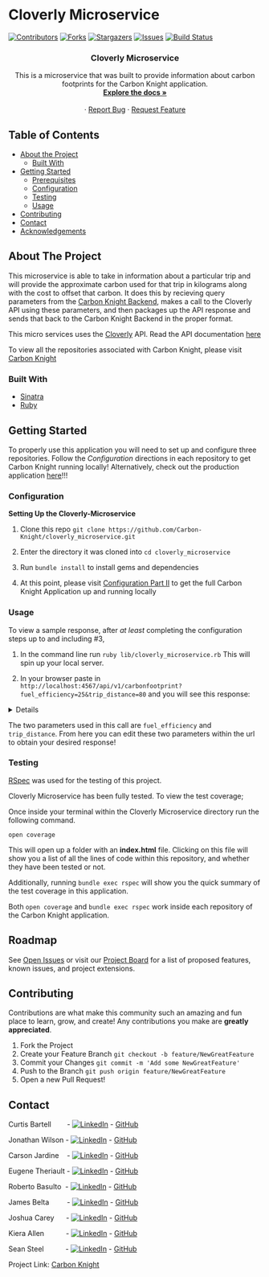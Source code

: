 # Cloverly Microservice

<!-- PROJECT SHIELDS -->
[![Contributors][contributors-shield]][contributors-url]
[![Forks][forks-shield]][forks-url]
[![Stargazers][stars-shield]][stars-url]
[![Issues][issues-shield]][issues-url]
[![Build Status](https://travis-ci.com/travis-ci/travis-web.svg?branch=master)](https://travis-ci.com/github/Carbon-Knight/cloverly_microservice)


  <h3 align="center">Cloverly Microservice</h3>

  <p align="center">
    This is a microservice that was built to provide information about carbon footprints  for the Carbon Knight application.
    <br />
    <a href="https://github.com/Carbon-Knight/cloverly_microservice"><strong>Explore the docs »</strong></a>
    <br />
    <br />
    <!-- for adding a demo video
    <a href="Add our video link here">View Demo</a>  · -->
    ·
    <a href="https://github.com/Carbon-Knight/cloverly_microservice/issues">Report Bug</a>
    ·
    <a href="https://github.com/Carbon-Knight/cloverly_microservice/issues">Request Feature</a>
  </p>
</p>




<!-- TABLE OF CONTENTS -->
## Table of Contents

* [About the Project](#about-the-project)
  * [Built With](#built-with)
* [Getting Started](#getting-started)
  * [Prerequisites](#prerequisites)
  * [Configuration](#configuration)
  * [Testing](#testing)
  * [Usage](#usage)
* [Contributing](#contributing)
* [Contact](#contact)
* [Acknowledgements](#acknowledgements)




<!-- ABOUT THE PROJECT -->
## About The Project

This microservice is able to take in information about a particular trip and will provide the approximate carbon used for that trip in kilograms along with the cost to offset that carbon.  It does this by recieving query parameters from the [Carbon Knight Backend](https://github.com/Carbon-Knight/carbon-knight-back-end), makes a call to the Cloverly API using these parameters, and then packages up the API response and sends that back to the Carbon Knight Backend in the proper format.

This micro services uses the [Cloverly](https://www.cloverly.com/) API.  Read the API documentation [here](https://www.cloverly.com/carbon-offset-documentation.html)

To view all the repositories associated with Carbon Knight, please visit [Carbon Knight](https://github.com/Carbon-Knight)

### Built With


* [Sinatra](https://github.com/sinatra/sinatra)
* [Ruby](https://github.com/ruby/ruby)


<!-- GETTING STARTED -->
## Getting Started

To properly use this application you will need to set up and configure three repositories. Follow the *Configuration* directions in each repository to get Carbon Knight running locally! Alternatively, check out the production application [here](https://carbon-knight.herokuapp.com/)!!!

### Configuration
**Setting Up the Cloverly-Microservice**
1. Clone this repo ```git clone https://github.com/Carbon-Knight/cloverly_microservice.git```

2. Enter the directory it was cloned into ```cd cloverly_microservice```

3. Run `bundle install` to install gems and dependencies

4. At this point, please visit [Configuration Part II](https://github.com/Carbon-Knight/Front-End#configuration) to get the full Carbon Knight Application up and running locally

### Usage
To view a sample response, after *at least* completing the configuration steps up to and including \#3,  

1. In the command line run ```ruby lib/cloverly_microservice.rb```  This will spin up your local server.

2. In your browser paste in ```http://localhost:4567/api/v1/carbonfootprint?fuel_efficiency=25&trip_distance=80``` and you will see this response:
<details>

  ```
  {
    "data": {
      "equivalent_carbon_in_kg": 28.444,
      "cloverly_offset_cost": {
          "currency": "USD",
          "total": 0.31
      }
    }
  }
  ```

</details>

  The two parameters used in this call are `fuel_efficiency` and `trip_distance`.  From here you can edit these two parameters within the url to obtain your desired response!

### Testing

[RSpec](https://rspec.info/) was used for the testing of this project.

Cloverly Microservice has been fully tested. To view the test coverage;

Once inside your terminal within the Cloverly Microservice directory run the following command.

```
open coverage
```

This will open up a folder with an **index.html** file. Clicking on this file will show you a list of all the lines of code within this repository, and whether they have been tested or not.

Additionally, running ```bundle exec rspec``` will show you the quick summary of the test coverage in this application.

Both ```open coverage``` and ```bundle exec rspec``` work inside each repository of the Carbon Knight application.

<!-- ROADMAP -->
## Roadmap

See [Open Issues](https://github.com/Carbon-Knight/carbon-knight-back-end/issues) or visit our [Project Board](https://github.com/orgs/Carbon-Knight/projects/1) for a list of proposed features, known issues, and project extensions.


<!-- CONTRIBUTING -->
## Contributing

Contributions are what make this community such an amazing and fun place to learn, grow, and create! Any contributions you make are **greatly appreciated**.

1. Fork the Project
2. Create your Feature Branch ```git checkout -b feature/NewGreatFeature```
3. Commit your Changes ```git commit -m 'Add some NewGreatFeature'```
4. Push to the Branch ```git push origin feature/NewGreatFeature```
5. Open a new Pull Request!


<!-- CONTACT -->
## Contact

Curtis Bartell &nbsp;&nbsp;&nbsp;&nbsp;&nbsp;&nbsp; - [![LinkedIn][linkedin-shield]](https://www.linkedin.com/in/curtis-bartell/) - [GitHub](https://github.com/c-bartell)

Jonathan Wilson - [![LinkedIn][linkedin-shield]](https://www.linkedin.com/in/jonathan--wilson/) - [GitHub](https://github.com/Jonathan-M-Wilson)

Carson Jardine &nbsp;&nbsp; - [![LinkedIn][linkedin-shield]](https://www.linkedin.com/in/carson-jardine/) - [GitHub](https://github.com/carson-jardine)

Eugene Theriault - [![LinkedIn][linkedin-shield]](https://www.linkedin.com/in/eugene-theriault/) - [GitHub](https://github.com/ETBassist)

Roberto Basulto &nbsp;- [![LinkedIn][linkedin-shield]](https://www.linkedin.com/in/roberto-basulto/) - [GitHub](https://github.com/Eternal-Flame085)

James Belta &nbsp;&nbsp;&nbsp;&nbsp;&nbsp;&nbsp;&nbsp; - [![LinkedIn][linkedin-shield]](https://www.linkedin.com/in/james-belta/) - [GitHub](https://github.com/JBelta)

Joshua Carey &nbsp;&nbsp;&nbsp;&nbsp;&nbsp;- [![LinkedIn][linkedin-shield]](https://www.linkedin.com/in/carey-joshua/) - [GitHub](https://github.com/jdcarey128)

Kiera Allen &nbsp;&nbsp;&nbsp;&nbsp;&nbsp;&nbsp;&nbsp;&nbsp;&nbsp;&nbsp;- [![LinkedIn][linkedin-shield]](https://www.linkedin.com/in/kieraallen/) - [GitHub](https://github.com/KieraAllen)

Sean Steel &nbsp;&nbsp;&nbsp;&nbsp;&nbsp;&nbsp;&nbsp;&nbsp;&nbsp;&nbsp;- [![LinkedIn][linkedin-shield]](https://www.linkedin.com/in/sean-steel/) - [GitHub](https://github.com/s-steel)



Project Link: [Carbon Knight](https://github.com/Carbon-Knight)



<!-- ACKNOWLEDGEMENTS -->
<!-- Add resources that were used to help create this project here -->




<!-- MARKDOWN LINKS & IMAGES -->
[contributors-shield]: https://img.shields.io/github/contributors/Carbon-Knight/cloverly_microservice
[contributors-url]: https://github.com/Carbon-Knight/cloverly_microservice/graphs/contributors
[forks-shield]: https://img.shields.io/github/forks/Carbon-Knight/cloverly_microservice
[forks-url]: https://github.com/Carbon-Knight/cloverly_microservice/network/members
[stars-shield]: https://img.shields.io/github/stars/Carbon-Knight/cloverly_microservice
[stars-url]: https://github.com/Carbon-Knight/cloverly_microservice/stargazers
[issues-shield]: https://img.shields.io/github/issues/Carbon-Knight/cloverly_microservice
[issues-url]: https://github.com/Carbon-Knight/cloverly_microservice/issues
[linkedin-shield]: https://img.shields.io/badge/-LinkedIn-black.svg?style=flat-square&logo=linkedin&colorB=555
